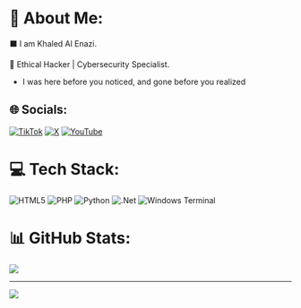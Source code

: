 # 🔻  About Me:
⬛ I am Khaled Al Enazi.

💼  Ethical Hacker | Cybersecurity Specialist. 

- I was here before you noticed, and gone before you realized

## 🌐 Socials:
[![TikTok](https://img.shields.io/badge/TikTok-%23000000.svg?logo=TikTok&logoColor=white)](https://tiktok.com/@nxploit) [![X](https://img.shields.io/badge/X-black.svg?logo=X&logoColor=white)](https://x.com/Nxploited) [![YouTube](https://img.shields.io/badge/YouTube-%23FF0000.svg?logo=YouTube&logoColor=white)](https://youtube.com/@Nxploited) 

# 💻 Tech Stack:
![HTML5](https://img.shields.io/badge/html5-%23E34F26.svg?style=for-the-badge&logo=html5&logoColor=white) ![PHP](https://img.shields.io/badge/php-%23777BB4.svg?style=for-the-badge&logo=php&logoColor=white) ![Python](https://img.shields.io/badge/python-3670A0?style=for-the-badge&logo=python&logoColor=ffdd54) ![.Net](https://img.shields.io/badge/.NET-5C2D91?style=for-the-badge&logo=.net&logoColor=white) ![Windows Terminal](https://img.shields.io/badge/Windows%20Terminal-%234D4D4D.svg?style=for-the-badge&logo=windows-terminal&logoColor=white)

# 📊 GitHub Stats:
![](https://github-readme-stats.vercel.app/api?username=Nxploited&theme=dark&hide_border=true&show_icons=true&hide=prs,issues,contribs)



---
[![](https://visitcount.itsvg.in/api?id=Nxploited&icon=0&color=0)](https://visitcount.itsvg.in)

<!-- Proudly created with GPRM ( https://gprm.itsvg.in ) -->
